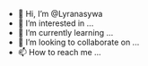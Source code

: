 - 👋 Hi, I’m @Lyranasywa
- 👀 I’m interested in ...
- 🌱 I’m currently learning ...
- 💞️ I’m looking to collaborate on ...
- 📫 How to reach me ...

<!---
Lyranasywa/Lyranasywa is a ✨ special ✨ repository because its `README.md` (this file) appears on your GitHub profile.
You can click the Preview link to take a look at your changes.
--->
